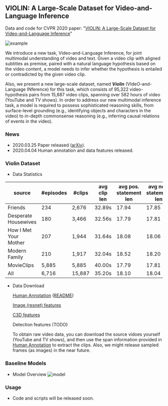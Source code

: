 ## VIOLIN: A Large-Scale Dataset for Video-and-Language Inference
Data and code for CVPR 2020 paper: "[VIOLIN: A Large-Scale Dataset for Video-and-Language Inference](https://arxiv.org/pdf/2003.11618.pdf)"

![example](imgs/example.png)

We introduce a new task, Video-and-Language Inference, for joint multimodal understanding of video and text. Given a video clip with aligned subtitles as premise, paired with a natural language hypothesis based on the video content, a model needs to infer whether the hypothesis is entailed or contradicted by the given video clip. 

Also, we present a new large-scale dataset, named *__Violin__* (VIdeO-and-Language INference) for this task, which consists of 95,322 video-hypothesis pairs from 15,887 video clips, spanning over 582 hours of video (YouTube and TV shows). In order to address our new multimodal inference task, a model is required to possess sophisticated reasoning skills, from surface-level grounding (e.g., identifying objects and characters in the video) to in-depth commonsense reasoning (e.g., inferring causal relations of events in the video).

### News
- 2020.03.25 Paper released ([arXiv](https://arxiv.org/pdf/2003.11618.pdf)).
- 2020.04.04 Human annotation and data features released.


### Violin Dataset
- Data Statistics

source | #episodes | #clips | avg clip len | avg pos. statement len | avg neg. statement len | avg subtitle len
------ | -------- | ----- | ------------ | ---------------------- | ---------------------- | ----------------
Friends|234|2,676|32.89s|17.94|17.85|72.80
Desperate Housewives|180|3,466|32.56s|17.79|17.81|69.19
How I Met Your Mother|207|1,944|31.64s|18.08|18.06|76.78
Modern Family|210|1,917|32.04s|18.52|18.20|98.50
MovieClips|5,885|5,885|40.00s|17.79|17.81|69.20
All|6,716|15,887|35.20s|18.10|18.04|76.40

- Data Download

  [Human Annotation](https://drive.google.com/file/d/15XS7F_En90CHnSLrRmQ0M1bqEObuqt1-/view?usp=sharing) ([README](https://drive.google.com/open?id=1titZ7HIvzjCQvGasc1qcDlTooTxoufbI))

  [Image (resnet) features](https://drive.google.com/open?id=1YmbXgHQ0gVNGJoUtvr4ozBBd7bVhVQun)

  [C3D features](https://drive.google.com/open?id=1YmbXgHQ0gVNGJoUtvr4ozBBd7bVhVQun)

  Detection features (TODO)
  
  To obtain raw video data, you can download the source vidoes yourself (YouTube and TV shows), and then use the span information provided in [Human Annotation](https://drive.google.com/file/d/15XS7F_En90CHnSLrRmQ0M1bqEObuqt1-/view?usp=sharing) to extract the clips. Also, we might release sampled frames (as images) in the near future.

### Baseline Models
- Model Overview
![model](imgs/model.png)

### Usage
- Code and scripts will be released soon.

[comment]: # (### Citation)

